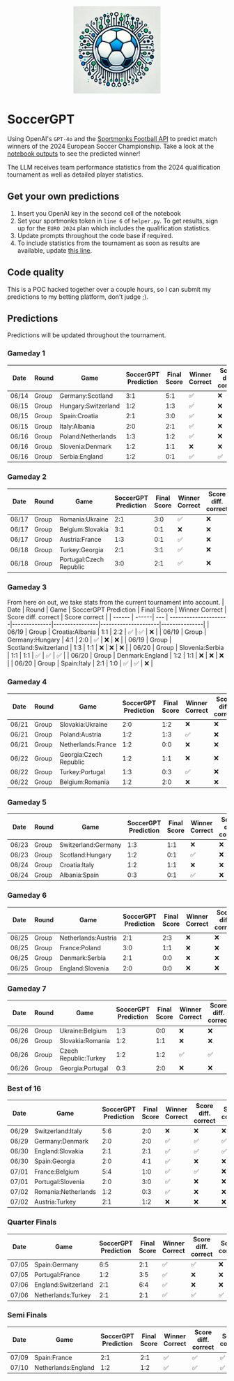 <p align="center">
  <img src="https://raw.githubusercontent.com/chrisby/SoccerGPT/main/logo.webp" alt="drawing" width="200"/>
</p>

# SoccerGPT
Using OpenAI's `GPT-4o` and the [Sportmonks Football API](https://www.sportmonks.com/football-apis) to predict match winners of the 2024 European Soccer Championship. Take a look at the [notebook outputs](https://github.com/chrisby/SoccerGPT/blob/main/main.ipynb) to see the predicted winner! 

The LLM receives team performance statistics from the 2024 qualification tournament as well as detailed player statistics.

## Get your own predictions
1. Insert you OpenAI key in the second cell of the notebook
2. Set your sportmonks token in `line 6` of `helper.py`. To get results, sign up for the `EURO 2024` plan which includes the qualification statistics.
3. Update prompts throughout the code base if required.
4. To include statistics from the tournament as soon as results are available, update [this line](https://github.com/chrisby/SoccerGPT/blob/main/helper.py#L309).

## Code quality
This is a POC hacked together over a couple hours, so I can submit my predictions to my betting platform, don't judge ;).

## Predictions
Predictions will be updated throughout the tournament.
### Gameday 1
| Date  | Round  | Game | SoccerGPT Prediction | Final Score | Winner Correct | Score diff. correct | Score correct |
| ------ | ------| --- | ---------------------|--------------|----------------|---------------------|---------------|
| 06/14  | Group | Germany:Scotland  | 3:1  | 5:1            |       ✅︎       |        ❌           |       ❌       |
| 06/15  | Group | Hungary:Switzerland  | 1:2 | 1:3          |       ✅︎       |        ❌           |       ❌       |
| 06/15  | Group | Spain:Croatia  | 2:1 | 3:0                |       ✅︎       |        ❌           |       ❌       |
| 06/15  | Group | Italy:Albania  | 2:0 | 2:1                |       ✅︎       |        ❌           |       ❌       |
| 06/16  | Group | Poland:Netherlands  | 1:3 | 1:2           |       ✅︎       |        ❌           |       ❌       |
| 06/16  | Group | Slovenia:Denmark  | 1:2 | 1:1             |       ❌       |        ❌           |       ❌       |
| 06/16  | Group | Serbia:England  | 1:2 | 0:1               |       ✅︎       |        ✅︎           |       ❌       |
### Gameday 2
| Date  | Round  | Game | SoccerGPT Prediction | Final Score | Winner Correct | Score diff. correct | Score correct |
| ------ | ------| --- | ---------------------|--------------|----------------|---------------------|---------------|
| 06/17  | Group | Romania:Ukraine  | 2:1  | 3:0             |       ✅︎       |        ❌           |       ❌       |
| 06/17  | Group | Belgium:Slovakia  | 3:1 | 0:1             |       ❌       |       ❌            |       ❌       |
| 06/17  | Group | Austria:France  | 1:3 | 0:1               |       ✅︎       |        ❌           |       ❌       |
| 06/18  | Group | Turkey:Georgia  | 2:1 | 3:1               |       ✅︎       |        ❌           |       ❌       |
| 06/18  | Group | Portugal:Czech Republic  | 3:0 | 2:1      |       ✅︎       |        ❌           |       ❌       |
### Gameday 3
From here on out, we take stats from the current tournament into account.
| Date  | Round  | Game | SoccerGPT Prediction | Final Score | Winner Correct | Score diff. correct | Score correct |
| ------ | ------| --- | ---------------------|--------------|----------------|---------------------|---------------|
| 06/19  | Group | Croatia:Albania  | 1:1  | 2:2             |       ✅︎       |       ✅︎            |       ❌       |
| 06/19  | Group | Germany:Hungary  | 4:1 | 2:0              |       ✅︎       |       ❌            |       ❌       |
| 06/19  | Group | Scotland:Switzerland  | 1:3 | 1:1         |       ❌       |       ❌            |       ❌       |
| 06/20  | Group | Slovenia:Serbia  | 1:1 | 1:1              |       ✅︎       |       ✅︎            |       ✅︎       |
| 06/20  | Group | Denmark:England  | 1:2 | 1:1              |       ❌       |       ❌            |       ❌       |
| 06/20  | Group | Spain:Italy  | 2:1 | 1:0                  |       ✅︎       |       ✅︎            |       ❌       |
### Gameday 4
| Date  | Round  | Game | SoccerGPT Prediction | Final Score | Winner Correct | Score diff. correct | Score correct |
| ------ | ------| --- | ---------------------|--------------|----------------|---------------------|---------------|
| 06/21  | Group | Slovakia:Ukraine  | 2:0  | 1:2            |       ❌       |       ❌            |       ❌       |
| 06/21  | Group | Poland:Austria  | 1:2 | 1:3               |       ✅︎       |       ❌            |       ❌       |
| 06/21  | Group | Netherlands:France  | 1:2 | 0:0           |       ❌       |       ❌            |       ❌       |
| 06/22  | Group | Georgia:Czech Republic  | 1:2 | 1:1       |       ❌       |       ❌            |       ❌       |
| 06/22  | Group | Turkey:Portugal  | 1:3 | 0:3              |       ✅︎       |       ❌            |       ❌       |
| 06/22  | Group | Belgium:Romania  | 1:2 | 2:0              |       ❌       |       ❌            |       ❌       |
### Gameday 5
| Date  | Round  | Game | SoccerGPT Prediction | Final Score | Winner Correct | Score diff. correct | Score correct |
| ------ | ------| --- | ---------------------|--------------|----------------|---------------------|---------------|
| 06/23  | Group | Switzerland:Germany  | 1:3 | 1:1          |       ❌       |       ❌            |       ❌       |
| 06/23  | Group | Scotland:Hungary  | 1:2 | 0:1             |       ✅︎       |       ❌            |       ❌       |
| 06/24  | Group | Croatia:Italy  | 1:2 | 1:1                |       ❌       |       ❌            |       ❌       |
| 06/24  | Group | Albania:Spain  | 0:3 | 0:1                |       ✅︎       |       ❌            |       ❌       |
### Gameday 6
| Date  | Round  | Game | SoccerGPT Prediction | Final Score | Winner Correct | Score diff. correct | Score correct |
| ------ | ------| --- | ---------------------|--------------|----------------|---------------------|---------------|
| 06/25  | Group | Netherlands:Austria  | 2:1 | 2:3          |       ❌       |       ❌            |       ❌       |
| 06/25  | Group | France:Poland  | 3:0 | 1:1                |       ❌       |       ❌            |       ❌       |
| 06/25  | Group | Denmark:Serbia  | 2:1 | 0:0               |       ❌       |       ❌            |       ❌       |
| 06/25  | Group | England:Slovenia  | 2:0 | 0:0             |       ❌       |       ❌            |       ❌       |
### Gameday 7
| Date  | Round  | Game | SoccerGPT Prediction | Final Score | Winner Correct | Score diff. correct | Score correct |
| ------ | ------| --- | ---------------------|--------------|----------------|---------------------|---------------|
| 06/26  | Group | Ukraine:Belgium  | 1:3 | 0:0              |       ❌       |       ❌            |       ❌       |
| 06/26  | Group | Slovakia:Romania  | 1:2 | 1:1             |       ❌       |       ❌            |       ❌       |
| 06/26  | Group | Czech Republic:Turkey  | 1:2 | 1:2        |       ✅︎       |       ✅︎            |       ✅︎       |
| 06/26  | Group | Georgia:Portugal  | 0:3 | 2:0             |       ❌       |       ❌            |       ❌       |
### Best of 16
| Date  | Game | SoccerGPT Prediction | Final Score | Winner Correct | Score diff. correct | Score correct |
| ------ | ----| ---------------------- | ------------|----------------|---------------------|---------------|
| 06/29  |  Switzerland:Italy           | 5:6 | 2:0   |       ❌       |       ❌            |       ❌       |
| 06/29  |  Germany:Denmark           | 2:0 | 2:0     |       ✅︎       |       ✅︎            |       ✅︎       |
| 06/30  |  England:Slovakia           | 2:1 | 2:1    |       ✅︎       |       ✅︎            |       ✅︎       |
| 06/30  |  Spain:Georgia           | 2:0 | 4:1       |       ✅︎       |       ❌            |       ❌       |
| 07/01  |  France:Belgium           | 5:4 | 1:0      |       ✅︎       |       ✅︎            |       ❌       |
| 07/01  |  Portugal:Slovenia        | 2:0 |3:0       |       ✅︎       |       ❌            |       ❌       |
| 07/02  |  Romania:Netherlands      | 1:2 | 0:3      |       ✅︎       |       ❌            |       ❌       |
| 07/02  |  Austria:Turkey      | 2:1 | 1:2           |        ❌      |       ❌            |       ❌       |
### Quarter Finals
| Date  | Game | SoccerGPT Prediction | Final Score | Winner Correct | Score diff. correct | Score correct |
| ------ | ----| ---------------------- | ------------|----------------|---------------------|---------------|
| 07/05  |  Spain:Germany         | 6:5 | 2:1         |       ✅︎       |       ✅︎            |       ❌       |
| 07/05  |  Portugal:France         | 1:2 | 3:5       |       ✅︎       |       ❌            |       ❌       |
| 07/06  |  England:Switzerland         | 2:1 | 6:4   |       ✅︎       |       ❌            |       ❌       |
| 07/06  |  Netherlands:Turkey         | 2:1 | 2:1    |       ✅︎       |       ✅︎            |       ✅︎       |
### Semi Finals
| Date  | Game | SoccerGPT Prediction | Final Score | Winner Correct | Score diff. correct | Score correct |
| ------ | ----| ---------------------- | ------------|----------------|---------------------|---------------|
| 07/09  |  Spain:France         | 2:1 | 2:1          |       ✅︎       |       ✅︎            |       ✅︎       |
| 07/10  |  Netherlands:England         | 1:2 | 1:2   |       ✅︎       |       ✅︎            |       ✅︎       |
